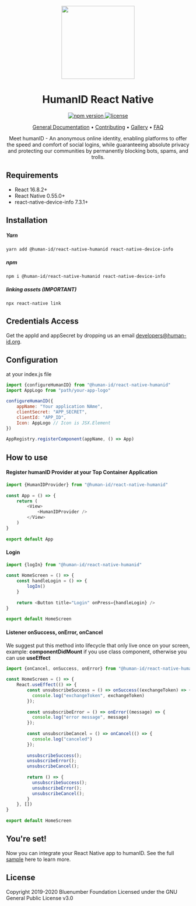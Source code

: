 <p align="center">  
  <img src="https://github.com/bluenumberfoundation/humanid-reactnative-sdk/blob/main/human-id-logo.png" width="200" height="200">  
</p>  
  
<h1 align="center">HumanID React Native</h1>  
  
<p align="center">  
  <a href="https://badge.fury.io/js/%40human-id%2Freact-native-humanid">
    <img src="https://badge.fury.io/js/%40human-id%2Freact-native-humanid.svg" alt="npm version" />
  </a>
  <a href="https://github.com/bluenumberfoundation/humanid-reactnative-sdk/blob/main/LICENSE">  
    <img src="https://img.shields.io/badge/License-GPL%20v3-blue.svg" alt="license" />  
  </a>  
</p>  
  
<p align="center">  
<a href="https://github.com/bluenumberfoundation/humanid-documentation/edit/master/README.md">General Documentation</a> •  
<a href="https://github.com/bluenumberfoundation/humanid-documentation/blob/master/contributing.md">Contributing</a> •   
<a href="https://github.com/bluenumberfoundation/humanid-documentation/blob/master/gallery.md">Gallery</a> •   
<a href="https://github.com/bluenumberfoundation/humanid-documentation/blob/master/faq.md">FAQ</a>  
</p>  
  
<p align="center">  
Meet humanID - An anonymous online identity, enabling platforms to offer the speed and comfort of social logins, while guaranteeing absolute privacy and protecting our communities by permanently blocking bots, spams, and trolls.  
</p>  
  
## Requirements  
- React 16.8.2+  
- React Native 0.55.0+  
- react-native-device-info 7.3.1+  
  
  
## Installation  
##### Yarn  
```
yarn add @human-id/react-native-humanid react-native-device-info  
```  
##### npm  
```  
npm i @human-id/react-native-humanid react-native-device-info  
```

##### linking assets (IMPORTANT)
```
npx react-native link
```
  
## Credentials Access  
  
Get the appId and appSecret by dropping us an email [developers@human-id.org](mailto:developers@human-id.org).  
  
## Configuration  
at your index.js file  
  
```js
import {configureHumanID} from "@human-id/react-native-humanid"  
import AppLogo from "path/your-app-logo"  
  
configureHumanID({  
    appName: "Your application NAme",
    clientSecret: "APP_SECRET",
    clientId: "APP_ID",
    Icon: AppLogo // Icon is JSX.Element
})  
  
AppRegistry.registerComponent(appName, () => App)  
```  
  
## How to use  
  
#### Register humanID Provider at your Top Container Application

```js
import {HumanIDProvider} from "@human-id/react-native-humanid"  
  
const App = () => {  
    return (
        <View>
            <HumanIDProvider />
        </View>
    )
}  
  
export default App  
```  
  
#### Login  
  
```js
import {logIn} from "@human-id/react-native-humanid"
  
const HomeScreen = () => {  
    const handleLogin = () => {
        logIn()
    }
    
    return <Button title="Login" onPress={handleLogin} />
}  
  
export default HomeScreen  
```  
  
####  Listener onSuccess, onError, onCancel  
We suggest put this method into lifecycle that only live once on your screen, example: <b>componentDidMount</b> if you use class component, otherwise you can use <b>useEffect</b>  
  
```js
import {onCancel, onSuccess, onError} from "@human-id/react-native-humanid"  
  
const HomeScreen = () => {  
    React.useEffect(() => {
        const unsubscribeSuccess = () => onSuccess((exchangeToken) => {
          console.log("exchangeToken", exchangeToken)
        });
    
        const unsubscribeError = () => onError((message) => {
          console.log("error message", message)
        });
    
        const unsubscribeCancel = () => onCancel(() => {
          console.log("canceled")
        });
    
        unsubscribeSuccess();
        unsubscribeError();
        unsubscribeCancel();
    
        return () => {
          unsubscribeSuccess();
          unsubscribeError();
          unsubscribeCancel();
        }
    }, [])
}  
 
export default HomeScreen  
```  

## You're set!
Now you can integrate your React Native app to humanID. See the full [sample](https://github.com/bluenumberfoundation/humanid-reactnative-sdk/tree/example) here to learn more.

## License
Copyright 2019-2020 Bluenumber Foundation Licensed under the GNU General Public License v3.0
